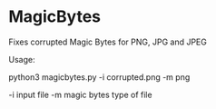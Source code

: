 # MagicBytes
Fixes corrupted Magic Bytes for PNG, JPG and JPEG

Usage:

python3 magicbytes.py -i corrupted.png -m png

-i input file
-m magic bytes type of file
